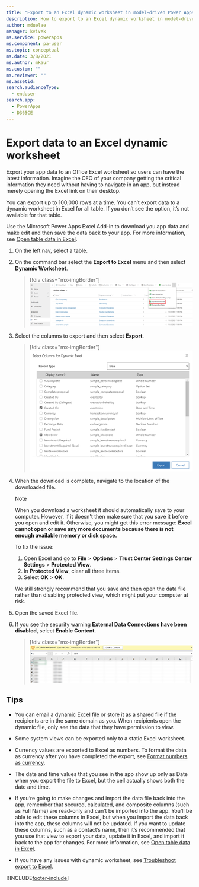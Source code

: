 ```yaml
---
title: "Export to an Excel dynamic worksheet in model-driven Power Apps| MicrosoftDocs"
description: How to export to an Excel dynamic worksheet in model-driven Power Apps
author: mduelae
manager: kvivek
ms.service: powerapps
ms.component: pa-user
ms.topic: conceptual
ms.date: 3/8/2021
ms.author: mkaur
ms.custom: ""
ms.reviewer: ""
ms.assetid: 
search.audienceType: 
  - enduser
search.app: 
  - PowerApps
  - D365CE
---
```

# Export data to an Excel dynamic worksheet

Export your app data to an Office Excel worksheet so users can have the latest information. Imagine the CEO of your company getting the critical information they need without having to navigate in an app, but instead merely opening the Excel link on their desktop. 

You can export up to 100,000 rows at a time. You can’t export data to a dynamic worksheet in Excel for all table. If you don’t see the option, it’s not available for that table.

Use the Microsoft Power Apps Excel Add-in to download you app data and make edit and then save the data back to your app. For more information, see [Open table data in Excel](https://docs.microsoft.com/powerapps/maker/data-platform/data-platform-excel-addin).
  
1. On the left nav, select a table.

2. On the command bar select the **Export to Excel** menu and then select **Dynamic Worksheet**.

   > [!div class="mx-imgBorder"] 
   > ![Export to Excel dynamic worksheet](media/open-dynamic-worksheet.png "Select export to Excel dynamic worksheet")
  
3. Select the columns to export and then select **Export**.  

   > [!div class="mx-imgBorder"] 
   > ![Select columns to export](media/open-dynamic-worksheet-1.png "*Select columns to export**")
  
4. When the download is complete, navigate to the location of the downloaded file.
  
   > [!NOTE]
   > When you download a worksheet it should automatically save to your computer. However, if it doesn't then make sure that you save it before you open and edit it. Otherwise, you might get this error message: **Excel cannot open or save any more documents because there is not enough available memory or disk space.**  
   > 
   > To fix the issue:  
   > 
   >    1. Open Excel and go to **File** > **Options** > **Trust Center** **Settings Center Settings** > **Protected View**.  
   >    2. In **Protected View**, clear all three items.  
   >    3. Select **OK** > **OK**.  
   >     
   >    We still strongly recommend that you save and then open the data file rather than disabling protected view, which might put your computer at risk.  
  
5. Open the saved Excel file.
  
6. If you see the security warning **External Data Connections have been disabled**, select **Enable Content**.  

   > [!div class="mx-imgBorder"] 
   > ![Enable content](media/enable-content.png "Enable content") 

  
## Tips  
  
- You can email a dynamic Excel file or store it as a shared file if the recipients are in the same domain as you. When recipients open the dynamic file, only see the data that they have permission to view. 
  
- Some system views can be exported only to a static Excel worksheet.  
  
- Currency values are exported to Excel as numbers. To format the data as currency after you have completed the export, see [Format numbers as currency](https://support.microsoft.com/office/format-numbers-as-currency-0a03bb38-1a07-458d-9e30-2b54366bc7a4).

- The date and time values that you see in the app show up only as Date when you export the file to Excel, but the cell actually shows both the date and time.  
  
- If you’re going to make changes and import the data file back into the app, remember that secured, calculated, and composite columns (such as Full Name) are read-only and can’t be imported into the app. You’ll be able to edit these columns in Excel, but when you import the data back into the app, these columns will not be updated. If you want to update these columns, such as a contact’s name, then it’s recommended that you use that view to export your data, update it in Excel, and import it back to the app for changes. For more information, see [Open table data in Excel](https://docs.microsoft.com/powerapps/maker/data-platform/data-platform-excel-addin).

- If you have any issues with dynamic worksheet, see [Troubleshoot export to Excel](ts-export-to-excel.md).  
 



[!INCLUDE[footer-include](../includes/footer-banner.md)]
